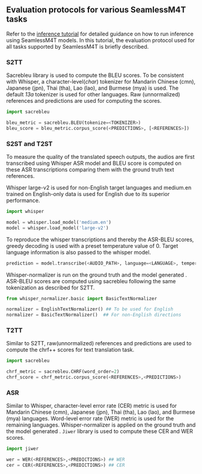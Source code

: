 ## Evaluation protocols for various SeamlessM4T tasks
Refer to the [inference tutorial](../../scripts/m4t/predict/README.md) for detailed guidance on how to run inference using SeamlessM4T models. In this tutorial, the evaluation protocol used for all tasks supported by SeamlessM4T is briefly described.

### S2TT
Sacrebleu library is used to compute the BLEU scores. To be consistent with Whisper, a character-level(*char*) tokenizer for Mandarin Chinese (cmn), Japanese (jpn), Thai (tha), Lao (lao), and Burmese (mya) is used. The default *13a* tokenizer is used for other languages. Raw (unnormalized) references and predictions are used for computing the scores.

```python
import sacrebleu

bleu_metric = sacrebleu.BLEU(tokenize=<TOKENIZER>)
bleu_score = bleu_metric.corpus_score(<PREDICTIONS>, [<REFERENCES>])
```

### S2ST and T2ST
To measure the quality of the translated speech outputs, the audios are first transcribed using Whisper ASR model and BLEU score is computed on these ASR transcriptions comparing them with the ground truth text references.

Whisper large-v2 is used for non-English target languages and medium.en trained on English-only data is used for English due to its superior performance.
```python
import whisper

model = whisper.load_model('medium.en')
model = whisper.load_model('large-v2')
```
To reproduce the whisper transcriptions and thereby the ASR-BLEU scores, greedy decoding is used with a preset temperature value of 0. Target language information is also passed to the whisper model. 

```python
prediction = model.transcribe(<AUDIO_PATH>, language=<LANGUAGE>, temperature=0, beam_size=1)["text"]
```

Whisper-normalizer is run on the ground truth <REFERENCES> and the model generated <PREDICTIONS>. ASR-BLEU scores are computed using sacrebleu following the same tokenization as described for S2TT.
```python
from whisper_normalizer.basic import BasicTextNormalizer

normalizer = EnglishTextNormalizer() ## To be used for English
normalizer = BasicTextNormalizer()  ## For non-English directions
```

### T2TT
Similar to S2TT, raw(unnormalized) references and predictions are used to compute the chrf++ scores for text translation task.

```python
import sacrebleu

chrf_metric = sacrebleu.CHRF(word_order=2)
chrf_score = chrf_metric.corpus_score(<REFERENCES>,<PREDICTIONS>)
```

### ASR
Similar to Whisper, character-level error rate (CER) metric is used for Mandarin Chinese (cmn), Japanese (jpn), Thai (tha), Lao (lao), and Burmese (mya) languages. Word-level error rate (WER) metric is used for the remaining languages. Whisper-normalizer is applied on the ground truth <REFERENCES> and the model generated <PREDICTIONS>. `Jiwer` library is used to compute these CER and WER scores.
```python
import jiwer

wer = WER(<REFERENCES>,<PREDICTIONS>) ## WER
cer = CER(<REFERENCES>,<PREDICTIONS>) ## CER

```
